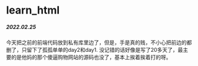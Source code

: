 # learn_html

##### 2022.02.25

今天把之前的前端代码放到私有库里边了，但是，手是真的贱，不小心把前边的都删了，只留下了孤孤单单的day2和day1.
没记错的话好像是写了20多天了，最主要的是他妈的那个傻逼购物网站的源码也没了，基本上挨着挨着打的呀。
